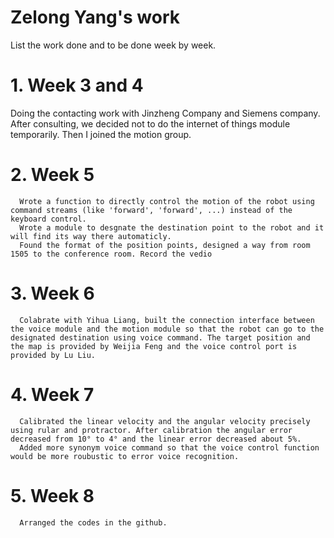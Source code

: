# Zelong Yang's work
List the work done and to be done week by week.
   # 1. Week 3 and 4</br>
   Doing the contacting work with Jinzheng Company and Siemens company. After consulting, we decided not to do the internet of things module temporarily. Then I joined the motion group.
   # 2. Week 5</br>
   ```
     Wrote a function to directly control the motion of the robot using command streams (like 'forward', 'forward', ...) instead of the keyboard control.
     Wrote a module to desgnate the destination point to the robot and it will find its way there automaticly.
     Found the format of the position points, designed a way from room 1505 to the conference room. Record the vedio
   ```
   # 3. Week 6</br>
   ```
     Colabrate with Yihua Liang, built the connection interface between the voice module and the motion module so that the robot can go to the designated destination using voice command. The target position and the map is provided by Weijia Feng and the voice control port is provided by Lu Liu. 
   ```
   # 4. Week 7</br>
   ```
     Calibrated the linear velocity and the angular velocity precisely using rular and protractor. After calibration the angular error decreased from 10° to 4° and the linear error decreased about 5%.
     Added more synonym voice command so that the voice control function would be more roubustic to error voice recognition.
   ```
   # 5. Week 8</br>
   ```
     Arranged the codes in the github.
   ```

